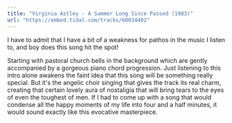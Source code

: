 ```yaml
---
title: "Virginia Astley - A Summer Long Since Passed (1983)"
url: "https://embed.tidal.com/tracks/68034402"
---
```


I have to admit that I have a bit of a weakness for pathos in the music I
listen to, and boy does this song hit the spot!

Starting with pastoral church bells in the background which are gently
accompanied by a gorgeous piano chord progression. Just listening to this intro
alone awakens the faint idea that this song will be something really special.
But it's the angelic choir singing that gives the track its real charm,
creating that certain lovely aura of nostaligia that will bring tears to the
eyes of even the toughest of men. If I had to come up with a song that would
condense all the happy moments of my life into four and a half minutes, it
would sound exactly like this evocative masterpiece.
